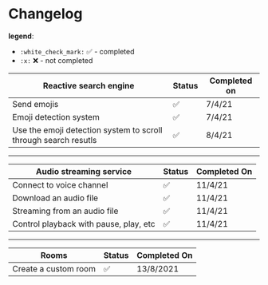 # Changelog

**legend**:  
- `:white_check_mark:` :white_check_mark: - completed
- `:x:` :x: - not completed

| Reactive search engine |      Status        | Completed on |
|------------------------|--------------------|--------------|
| Send emojis            | :white_check_mark: |    7/4/21    |
| Emoji detection system | :white_check_mark: |    7/4/21    |
| Use the emoji detection system to scroll through search resutls | :white_check_mark: | 8/4/21 |

---

| Audio streaming service | Status| Completed On |
|-------------------------|-------|--------------|
| Connect to voice channel| :white_check_mark: | 11/4/21 |
| Download an audio file  | :white_check_mark: | 11/4/21 |
| Streaming from an audio file | :white_check_mark: | 11/4/21 |
| Control playback with pause, play, etc | :white_check_mark: | 11/4/21 |

---

| Rooms | Status| Completed On |
|----------------------|-------|--------------|
| Create a custom room | :white_check_mark: | 13/8/2021 |

